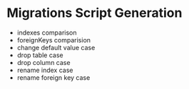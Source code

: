 Migrations Script Generation
============================

  * indexes comparison
  * foreignKeys comparision
  * change default value case
  * drop table case
  * drop column case
  * rename index case
  * rename foreign key case
